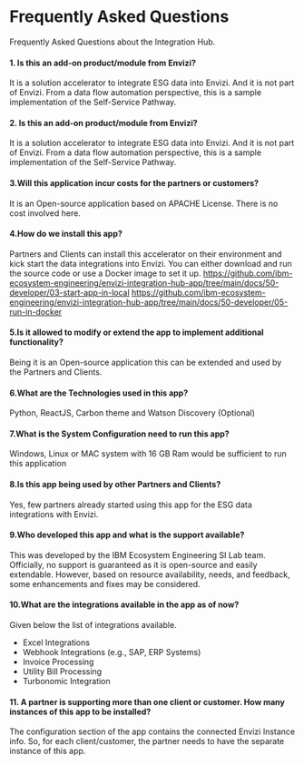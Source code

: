 # Frequently Asked Questions

Frequently Asked Questions about the Integration Hub.

#### 1. Is this an add-on product/module from Envizi?

It is a solution accelerator to integrate ESG data into Envizi. And it is not part of Envizi. From a data flow automation perspective, this is a sample implementation of the Self-Service Pathway.

#### 2. Is this an add-on product/module from Envizi?

It is a solution accelerator to integrate ESG data into Envizi. And it is not part of Envizi. From a data flow automation perspective, this is a sample implementation of the Self-Service Pathway.

#### 3.Will this application incur costs for the partners or customers?
It is an Open-source application based on APACHE License. There is no cost involved here.

#### 4.How do we install this app?
Partners and Clients can install this accelerator on their environment and kick start the data integrations into Envizi.
You can either download and run the source code or use a Docker image to set it up.
https://github.com/ibm-ecosystem-engineering/envizi-integration-hub-app/tree/main/docs/50-developer/03-start-app-in-local
https://github.com/ibm-ecosystem-engineering/envizi-integration-hub-app/tree/main/docs/50-developer/05-run-in-docker

#### 5.Is it allowed to modify or extend the app to implement additional functionality?
Being it is an Open-source application this can be extended and used by the Partners and Clients. 

#### 6.What are the Technologies used in this app?
Python, ReactJS, Carbon theme and Watson Discovery (Optional)

#### 7.What is the System Configuration need to run this app?
Windows, Linux or MAC system with 16 GB Ram would be sufficient to run this application

#### 8.Is this app being used by other Partners and Clients?
Yes, few partners already started using this app for the ESG data integrations with Envizi.

#### 9.Who developed this app and what is the support available?
This was developed by the IBM Ecosystem Engineering SI Lab team. Officially, no support is guaranteed as it is open-source and easily extendable. However, based on resource availability, needs, and feedback, some enhancements and fixes may be considered.

#### 10.What are the integrations available in the app as of now?
Given below the list of integrations available.
- Excel Integrations
- Webhook Integrations (e.g., SAP, ERP Systems)
- Invoice Processing
- Utility Bill Processing
- Turbonomic Integration

#### 11. A partner is supporting more than one client or customer. How many instances of this app to be installed?
The configuration section of the app contains the connected Envizi Instance info. So, for each client/customer, the partner needs to have the separate instance of this app.
